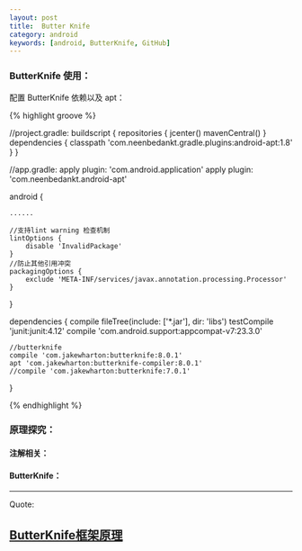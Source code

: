 ```yaml
---
layout: post
title:  Butter Knife
category: android
keywords: [android, ButterKnife, GitHub]
---
```


### ButterKnife 使用：

配置 ButterKnife 依赖以及 apt：

{% highlight groove %}

//project.gradle:
buildscript {
    repositories {
        jcenter()
        mavenCentral()
    }
    dependencies {
        classpath 'com.neenbedankt.gradle.plugins:android-apt:1.8'
    }
}

//app.gradle:
apply plugin: 'com.android.application'
apply plugin: 'com.neenbedankt.android-apt'

android {

    ......

    //支持lint warning 检查机制
    lintOptions {
        disable 'InvalidPackage'
    }
    //防止其他引用冲突
    packagingOptions {
        exclude 'META-INF/services/javax.annotation.processing.Processor'
    }
}

dependencies {
    compile fileTree(include: ['*.jar'], dir: 'libs')
    testCompile 'junit:junit:4.12'
    compile 'com.android.support:appcompat-v7:23.3.0'


    //butterknife
    compile 'com.jakewharton:butterknife:8.0.1'
    apt 'com.jakewharton:butterknife-compiler:8.0.1'
    //compile 'com.jakewharton:butterknife:7.0.1'

}

{% endhighlight %}  

###  原理探究：

####  注解相关：



####  ButterKnife：  




---

Quote:

[ButterKnife框架原理](https://bxbxbai.github.io/2016/03/12/how-butterknife-works/)
-

